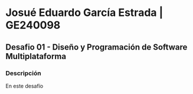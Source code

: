 
# Josué Eduardo García Estrada | GE240098
## Desafio 01 - Diseño y Programación de Software Multiplataforma

### Descripción

En este desafío 